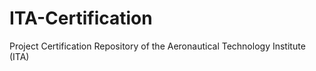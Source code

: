 # ITA-Certification
Project Certification Repository of the Aeronautical Technology Institute (ITA)
